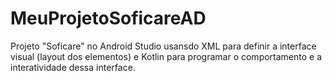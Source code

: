 # MeuProjetoSoficareAD
Projeto "Soficare" no Android Studio usansdo XML para definir a interface visual (layout dos elementos) e Kotlin para programar o comportamento e a interatividade dessa interface.
